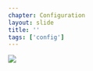 ```yaml
---
chapter: Configuration
layout: slide
title: ''
tags: ['config']
---
```


<img class="diagram" src="assets/diagrams/git-config-layers.png">